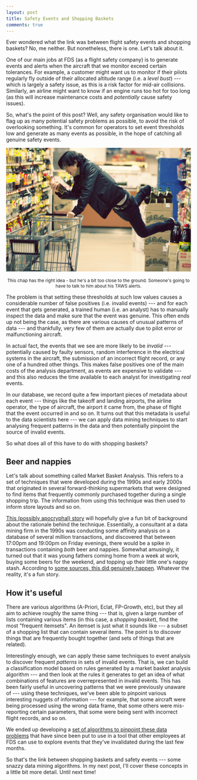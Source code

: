 ```yaml
---
layout: post
title: Safety Events and Shopping Baskets
comments: true
---
```


Ever wondered what the link was between flight safety events and shopping
baskets? No, me neither. But nonetheless, there is one. Let's talk about it.

One of our main jobs at FDS (as a flight safety company) is to generate events
and alerts when the aircraft that we monitor exceed certain tolerances. For
example, a customer might want us to monitor if their pilots regularly fly
outside of their allocated altitude range (i.e. a *level bust*) --- which is
largely a safety issue, as this is a risk factor for mid-air collisions.
Similarly, an airline might want to know if an engine runs too hot for too long
(as this will increase maintenance costs and *potentially* cause safety
issues).

<!-- more -->

So, what's the point of this post? Well, any safety organisation would like to
flag up as many potential safety problems as possible, to avoid the risk of
overlooking something. It's common for operators to set event thresholds low
and generate as many events as possible, in the hope of catching all genuine
safety events.

![A man floating in the air in a grocery shop](/images/shopping_flying.jpg)
<p style="font-size: 12px; text-align: center;">This chap has the right idea -
but he's a bit too close to the ground. Someone's going to have to talk to him
about his TAWS alerts.</p>

The problem is that setting these thresholds at such low values causes a
considerable number of false positives (i.e. invalid events) --- and for each
event that gets generated, a trained human (i.e. an analyst) has to manually
inspect the data and make sure that the event was genuine. This often ends up
not being the case, as there are various causes of unusual patterns of data ---
and thankfully, very few of them are actually due to pilot error or
malfunctioning aircraft.

In actual fact, the events that we see are more likely to be *invalid* ---
potentially caused by faulty sensors, random interference in the electrical
systems in the aircraft, the submission of an incorrect flight record, or any
one of a hundred other things. This makes false positives one of the main costs
of the analysis department, as events are expensive to validate --- and this
also reduces the time available to each analyst for investigating *real*
events.

In our database, we record quite a few important pieces of metadata about each
event --- things like the takeoff and landing airports, the airline operator,
the type of aircraft, the airport it came from, the phase of flight that the
event occurred in and so on. It turns out that this metadata is useful to the
data scientists here --- we can apply data mining techniques to start analysing
frequent patterns in the data and then potentially pinpoint the source of
invalid events.

So what does all of this have to do with shopping baskets?


## Beer and nappies

Let's talk about something called Market Basket Analysis. This refers to a set
of techniques that were developed during the 1990s and early 2000s that
originated in several forward-thinking supermarkets that were designed to find
items that frequently commonly purchased together during a single shopping
trip. The information from using this technique was then used to inform store
layouts and so on.

[This (possibly apocryphal) story][bn] will hopefully give a fun bit of
background about the rationale behind the technique. Essentially, a consultant
at a data mining firm in the 1990s was conducting some affinity analysis on a
database of several million transactions, and discovered that between 17:00pm
and 19:00pm on Friday evenings, there would be a spike in transactions
containing *both* beer and nappies. Somewhat amusingly, it turned out that it
was young fathers coming home from a week at work, buying some beers for the
weekend, and topping up their little one's nappy stash. According to [some
sources, this did genuinely happen][dn]. Whatever the reality, it's a fun
story.

[bn]: https://www.theregister.co.uk/2006/08/15/beer_diapers
[dn]: http://www.dssresources.com/newsletters/66.php


## How it's useful

There are various algorithms (A-Priori, Eclat, FP-Growth, etc), but they all
aim to achieve roughly the same thing --- that is, given a large number of
lists containing various items (in this case, a *shopping basket*), find the
most "frequent itemsets". An itemset is just what it sounds like --- a subset
of a shopping list that can contain several items. The point is to discover
things that are frequently bought together (and sets of things that are
related).

Interestingly enough, we can apply these same techniques to event analysis to
discover frequent *patterns* in sets of invalid events. That is, we can build a
classification model based on rules generated by a market basket analysis
algorithm --- and then look at the rules it generates to get an idea of what
combinations of features are overrepresented in invalid events. This has been
fairly useful in uncovering patterns that we were previously unaware of ---
using these techniques, we've been able to pinpoint various interesting nuggets
of information --- for example, that some aircraft were being processed using
the wrong data frame, that some others were mis-reporting certain parameters,
that some were being sent with incorrect flight records, and so on.

We ended up developing a [set of algorithms to pinpoint these data
problems][gh] that have since been put to use in a tool that other employees at
FDS can use to explore events that they've invalidated during the last few
months.

So that's the link between shopping baskets and safety events --- some snazzy
data mining algorithms. In my next post, I'll cover these concepts in a little
bit more detail. Until next time!

[gh]: https://github.com/FlightDataServices/carmine

